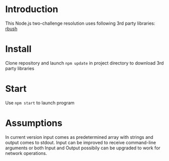Introduction
===========
This Node.js two-challenge resolution uses following 3rd party libraries:
[rbush](https://github.com/mourner/rbush) 

Install
=======
Clone repository and launch
`npm update` in project directory to download 3rd party libraries

Start
========
Use `npm start` to launch program

Assumptions
============
In current version input comes as predetermined array with strings and output comes to stdout. Input can be improved to receive command-line arguments or both Input and Output possibily can be upgraded to work for network operations.
